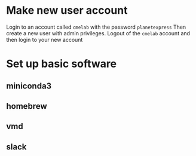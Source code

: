# Make new user account

Login to an account called `cmelab` with the password `planetexpress`
Then create a new user with admin privileges.
Logout of the `cmelab` account and then login to your new account

# Set up basic software 

## miniconda3

## homebrew

## vmd

## slack